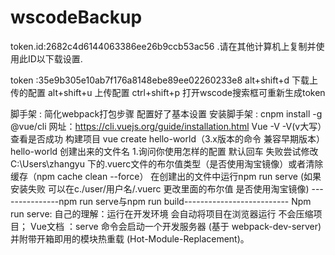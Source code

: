 # wscodeBackup  

token.id:2682c4d6144063386ee26b9ccb53ac56 .请在其他计算机上复制并使用此ID以下载设置.

token :35e9b305e10ab7f176a8148ebe89ee02260233e8
alt+shift+d  下载上传的配置 
alt+shift+u 上传配置 
ctrl+shift+p 打开wscode搜索框可重新生成token


脚手架 : 
简化webpack打包步骤 配置好了基本设置
安装脚手架 : cnpm install -g @vue/cli
网址：https://cli.vuejs.org/guide/installation.html 
Vue -V  -V(v大写）查看是否成功
构建项目 
vue create hello-world（3.x版本的命令 兼容早期版本）
hello-world 创建出来的文件名
1.询问你使用怎样的配置 默认回车
失败尝试修改   C:\Users\zhangyu  下的.vuerc文件的布尔值类型（是否使用淘宝镜像）或者清除缓存（npm cache clean --force）
在创建出的文件中运行npm run serve
(如果安装失败 可以在c./user/用户名/.vuerc  更改里面的布尔值 是否使用淘宝镜像)
		---------------npm run serve与npm run build--------------------------
Npm run serve: 自己的理解：运行在开发环境 会自动将项目在浏览器运行 不会压缩项目；
Vue文档 ：serve 命令会启动一个开发服务器 (基于 webpack-dev-server) 并附带开箱即用的模块热重载 (Hot-Module-Replacement)。
